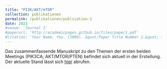 ```yaml
---
title: "PI3K/AKT/mTOR"
collection: publikationen
permalink: /publikationen/publication-1
date: 2023
#venue: 'Journal 1'
#paperurl: 'http://academicpages.github.io/files/paper1.pdf'
#citation: 'Your Name, You. (2009). &quot;Paper Title Number 1.&quot; <i>Journal 1</i>. 1(1).'
---
```

Das zusammenfassende Manuskript zu den Themen der ersten beiden Meetings (PIK3CA; AKT/MTOR/PTEN) befindet sich aktuell in der Erstellung. Der aktuelle Stand lässt sich [hier](https://github.com/TEAM-Deutschland/Manuscript_PI3K-AKT-mTOR) abrufen.
